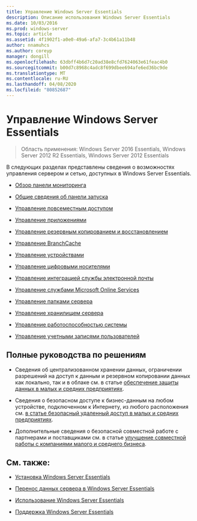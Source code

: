 ```yaml
---
title: Управление Windows Server Essentials
description: Описание использования Windows Server Essentials
ms.date: 10/03/2016
ms.prod: windows-server
ms.topic: article
ms.assetid: 4f1902f1-a0e0-49a6-afa7-3c4b61a11b48
author: nnamuhcs
ms.author: coreyp
manager: dongill
ms.openlocfilehash: 63dbff4b6d7c20ad38e8cfd7624063e61feac4b0
ms.sourcegitcommit: b00d7c8968c4adc8f699dbee694afe6ed36bc9de
ms.translationtype: MT
ms.contentlocale: ru-RU
ms.lasthandoff: 04/08/2020
ms.locfileid: "80852687"
---
```

# <a name="manage-windows-server-essentials"></a>Управление Windows Server Essentials

>Область применения: Windows Server 2016 Essentials, Windows Server 2012 R2 Essentials, Windows Server 2012 Essentials

В следующих разделах представлены сведения о возможностях управления сервером и сетью, доступных в Windows Server Essentials.  
  
-   [Обзор панели мониторинга](Overview-of-the-Dashboard-in-Windows-Server-Essentials.md)  
  
-   [Общие сведения об панели запуска](Overview-of-the-Launchpad-in-Windows-Server-Essentials.md)  
  
-   [Управление повсеместным доступом](Manage-Anywhere-Access-in-Windows-Server-Essentials.md)  
  
-   [Управление приложениями](Manage-Applications-in-Windows-Server-Essentials.md)  
  
-   [Управление резервным копированием и восстановлением](Manage-Backup-and-Restore-in-Windows-Server-Essentials.md)  
  
-   [Управление BranchCache](Manage-BranchCache-in-Windows-Server-Essentials.md)  
  
-   [Управление устройствами](Manage-Devices-in-Windows-Server-Essentials.md)  
  
-   [Управление цифровыми носителями](Manage-Digital-Media-in-Windows-Server-Essentials.md)  
  
-   [Управление интеграцией службы электронной почты](Manage-Email-Service-Integration-in-Windows-Server-Essentials.md)  
  
-   [Управление службами Microsoft Online Services](Manage-Microsoft-Online-Services-in-Windows-Server-Essentials.md)  
  
-   [Управление папками сервера](Manage-Server-Folders-in-Windows-Server-Essentials.md)  
  
-   [Управление хранилищем сервера](Manage-Server-Storage-in-Windows-Server-Essentials.md)  
  
-   [Управление работоспособностью системы](Manage-System-Health-in-Windows-Server-Essentials.md)  
  
-   [Управление учетными записями пользователей](Manage-User-Accounts-in-Windows-Server-Essentials.md)  
  
## <a name="end-to-end-solution-guides"></a>Полные руководства по решениям  
  
-    Сведения об централизованном хранении данных, ограничении разрешений на доступ к данным и резервном копировании данных как локально, так и в облаке см. в статье [обеспечение защиты данных в малых и средних предприятиях](https://technet.microsoft.com/library/dn582043.aspx).  
  
-    Сведения о безопасном доступе к бизнес-данным на любом устройстве, подключенном к Интернету, из любого расположения см. [в статье безопасный удаленный доступ в малых и средних предприятиях](https://technet.microsoft.com/library/dn629457.aspx).  
  
-    Дополнительные сведения о безопасной совместной работе с партнерами и поставщиками см. в статье [улучшение совместной работы с компаниями малого и среднего бизнеса](https://technet.microsoft.com/library/dn747893.aspx).  
  
## <a name="see-also"></a>См. также:  
  
-   [Установка Windows Server Essentials](../install/Install-Windows-Server-Essentials.md)  
  
-   [Перенос данных сервера в Windows Server Essentials](../migrate/Migrate-Server-Data-to-Windows-Server-Essentials.md)  
  
-   [Использование Windows Server Essentials](../use/Use-Windows-Server-Essentials.md)  
  
-   [Поддержка Windows Server Essentials](../support/Support-Windows-Server-Essentials.md)
